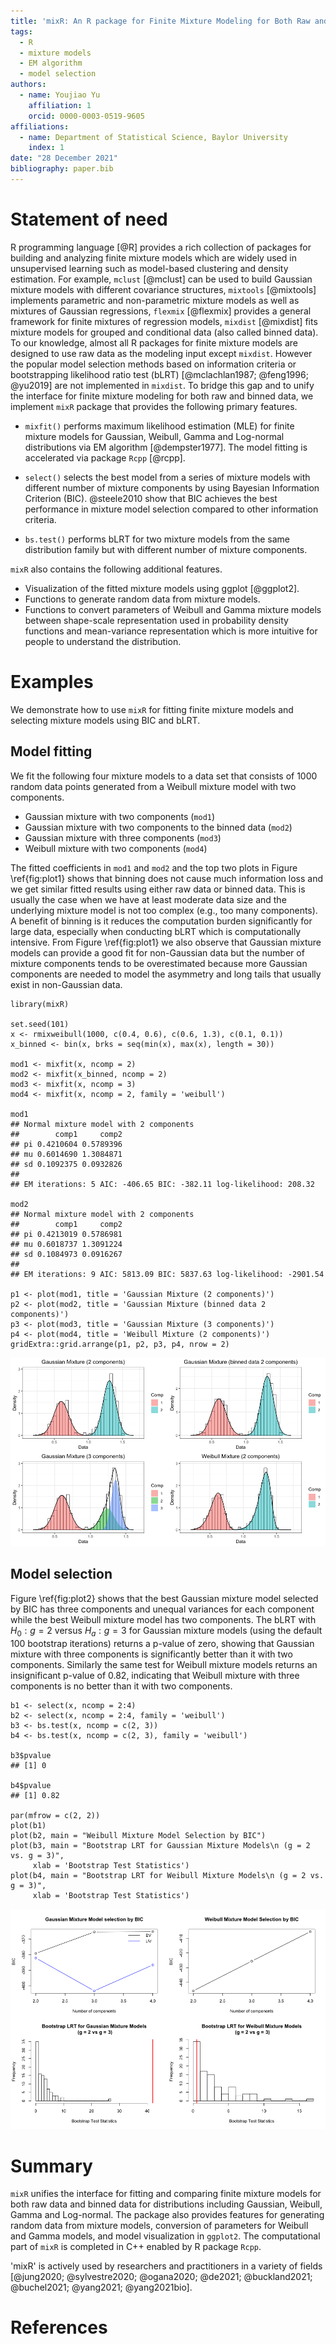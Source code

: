 ```yaml
---
title: 'mixR: An R package for Finite Mixture Modeling for Both Raw and Binned Data'
tags:
  - R
  - mixture models
  - EM algorithm
  - model selection
authors:
  - name: Youjiao Yu
    affiliation: 1
    orcid: 0000-0003-0519-9605
affiliations:
  - name: Department of Statistical Science, Baylor University
    index: 1
date: "28 December 2021"
bibliography: paper.bib
---
```


# Statement of need

R programming language [@R] provides a rich collection of packages for building and analyzing finite mixture models which are widely used in unsupervised learning such as model-based clustering and density estimation. For example, `mclust` [@mclust] can be used to build Gaussian mixture models with different covariance structures, `mixtools` [@mixtools] implements parametric and non-parametric mixture models as well as mixtures of Gaussian regressions, `flexmix` [@flexmix] provides a general framework for finite mixtures of regression models, `mixdist` [@mixdist] fits mixture models for grouped and conditional data (also called binned data). To our knowledge, almost all R packages for finite mixture models are designed to use raw data as the modeling input except `mixdist`. However the popular model selection methods based on information criteria or bootstrapping likelihood ratio test (bLRT) [@mclachlan1987; @feng1996; @yu2019] are not implemented in `mixdist`. To bridge this gap and to unify the interface for finite mixture modeling for both raw and binned data, we implement `mixR` package that provides the following primary features.

-   `mixfit()` performs maximum likelihood estimation (MLE) for finite mixture models for Gaussian, Weibull, Gamma and Log-normal distributions via EM algorithm [@dempster1977]. The model fitting is accelerated via package `Rcpp` [@rcpp].

-   `select()` selects the best model from a series of mixture models with different number of mixture components by using Bayesian Information Criterion (BIC). @steele2010 show that BIC achieves the best performance in mixture model selection compared to other information criteria.

-   `bs.test()` performs bLRT for two mixture models from the same distribution family but with different number of mixture components.

`mixR` also contains the following additional features.

-   Visualization of the fitted mixture models using ggplot [@ggplot2].
-   Functions to generate random data from mixture models.
-   Functions to convert parameters of Weibull and Gamma mixture models between shape-scale representation used in probability density functions and mean-variance representation which is more intuitive for people to understand the distribution.

# Examples

We demonstrate how to use `mixR` for fitting finite mixture models and selecting mixture models using BIC and bLRT.

## Model fitting

We fit the following four mixture models to a data set that consists of 1000 random data points generated from a Weibull mixture model with two components.

-   Gaussian mixture with two components (`mod1`)
-   Gaussian mixture with two components to the binned data (`mod2`)
-   Gaussian mixture with three components (`mod3`)
-   Weibull mixture with two components (`mod4`)

The fitted coefficients in `mod1` and `mod2` and the top two plots in Figure \ref{fig:plot1} shows that binning does not cause much information loss and we get similar fitted results using either raw data or binned data. This is usually the case when we have at least moderate data size and the underlying mixture model is not too complex (e.g., too many components). A benefit of binning is it reduces the computation burden significantly for large data, especially when conducting bLRT which is computationally intensive. From Figure \ref{fig:plot1} we also observe that Gaussian mixture models can provide a good fit for non-Gaussian data but the number of mixture components tends to be overestimated because more Gaussian components are needed to model the asymmetry and long tails that usually exist in non-Gaussian data.

```{r}
library(mixR)

set.seed(101)
x <- rmixweibull(1000, c(0.4, 0.6), c(0.6, 1.3), c(0.1, 0.1))
x_binned <- bin(x, brks = seq(min(x), max(x), length = 30))

mod1 <- mixfit(x, ncomp = 2)
mod2 <- mixfit(x_binned, ncomp = 2)
mod3 <- mixfit(x, ncomp = 3)
mod4 <- mixfit(x, ncomp = 2, family = 'weibull')

mod1
## Normal mixture model with 2 components
##        comp1     comp2
## pi 0.4210604 0.5789396
## mu 0.6014690 1.3084871
## sd 0.1092375 0.0932826
## 
## EM iterations: 5 AIC: -406.65 BIC: -382.11 log-likelihood: 208.32

mod2
## Normal mixture model with 2 components
##        comp1     comp2
## pi 0.4213019 0.5786981
## mu 0.6018737 1.3091224
## sd 0.1084973 0.0916267
## 
## EM iterations: 9 AIC: 5813.09 BIC: 5837.63 log-likelihood: -2901.54

p1 <- plot(mod1, title = 'Gaussian Mixture (2 components)')
p2 <- plot(mod2, title = 'Gaussian Mixture (binned data 2 components)')
p3 <- plot(mod3, title = 'Gaussian Mixture (3 components)')
p4 <- plot(mod4, title = 'Weibull Mixture (2 components)')
gridExtra::grid.arrange(p1, p2, p3, p4, nrow = 2)
```

![(top left) the fitted Gaussian mixture with two components; (top right) the fitted Gaussian mixture with two components to the binned data; (bottom left) the fitted Gaussian mixture with three components; (bottom right) the fitted Weibull mixture with two components. \label{fig:plot1}](plot1.png)

## Model selection

Figure \ref{fig:plot2} shows that the best Gaussian mixture model selected by BIC has three components and unequal variances for each component while the best Weibull mixture model has two components. The bLRT with $H_0: g=2$ versus $H_a: g=3$ for Gaussian mixture models (using the default 100 bootstrap iterations) returns a p-value of zero, showing that Gaussian mixture with three components is significantly better than it with two components. Similarly the same test for Weibull mixture models returns an insignificant p-value of 0.82, indicating that Weibull mixture with three components is no better than it with two components.

```{r}
b1 <- select(x, ncomp = 2:4)
b2 <- select(x, ncomp = 2:4, family = 'weibull')
b3 <- bs.test(x, ncomp = c(2, 3))
b4 <- bs.test(x, ncomp = c(2, 3), family = 'weibull')

b3$pvalue
## [1] 0

b4$pvalue
## [1] 0.82

par(mfrow = c(2, 2))
plot(b1)
plot(b2, main = "Weibull Mixture Model Selection by BIC")
plot(b3, main = "Bootstrap LRT for Gaussian Mixture Models\n (g = 2 vs. g = 3)",
     xlab = 'Bootstrap Test Statistics')
plot(b4, main = "Bootstrap LRT for Weibull Mixture Models\n (g = 2 vs. g = 3)",
     xlab = 'Bootstrap Test Statistics')
```

![(top left) Gaussian mixture model selection using BIC (UV stands for unequal variances for each mixture components and EV stands for equal variance); (top right) Weibull mixture model selection using BIC; (bottom left) bLRT with $H_0: g=2$ versus $H_a: g=3$ for Gaussian mixture models; (bottom right) bLRT with $H_0: g=2$ versus $H_a: g=3$ for Weibull mixture models \label{fig:plot2}](plot2.png)

# Summary

`mixR` unifies the interface for fitting and comparing finite mixture models for both raw data and binned data for distributions including Gaussian, Weibull, Gamma and Log-normal. The package also provides features for generating random data from mixture models, conversion of parameters for Weibull and Gamma models, and model visualization in `ggplot2`. The computational part of `mixR` is completed in C++ enabled by R package `Rcpp`.

'mixR' is actively used by researchers and practitioners in a variety of fields [@jung2020; @sylvestre2020; @ogana2020; @de2021; @buckland2021; @buchel2021; @yang2021; @yang2021bio].

# References
